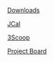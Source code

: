 [Downloads](https://github.com/3Scoop/JCal/releases)

[JCal](https://github.com/3Scoop/JCal)

[3Scoop](https://github.com/3Scoop)

[Project Board](https://github.com/3Scoop/JCal/projects)

